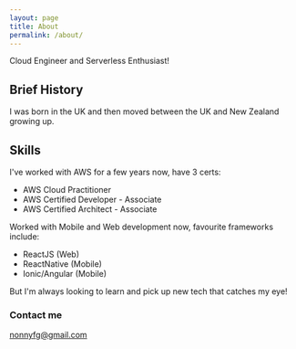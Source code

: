 ```yaml
---
layout: page
title: About
permalink: /about/
---
```


Cloud Engineer and Serverless Enthusiast!

## Brief History
I was born in the UK and then moved between the UK and New Zealand growing up. 

## Skills
I've worked with AWS for a few years now, have 3 certs:
- AWS Cloud Practitioner
- AWS Certified Developer - Associate
- AWS Certified Architect - Associate

Worked with Mobile and Web development now, favourite frameworks include:
- ReactJS (Web)
- ReactNative (Mobile)
- Ionic/Angular (Mobile)

But I'm always looking to learn and pick up new tech that catches my eye! 

### Contact me

[nonnyfg@gmail.com](mailto:nonnyfg@gmail.com)
